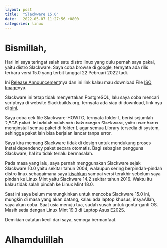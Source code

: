 ```yaml
---
layout: post
title:  "Slackware 15.0"
date:   2022-05-07 11:27:56 +0800
categories: linux
---
```


# Bismillah,

Hari ini saya teringat salah satu distro linux yang dulu pernah saya pakai, yaitu
distro Slackware. Saya coba browse di google, ternyata ada rilis terbaru versi 15.0
yang terbit tanggal 22 Pebruari 2022 tadi.

Ini [Release Announcement](http://www.slackware.com/announce/15.0.php)nya dan ini link kalau mau download File
[ISO Image](https://mirrors.slackware.com/slackware/slackware-iso/slackware64-15.0-iso/)nya.

Slackware ini tetap tidak menyertakan PostgreSQL, lalu saya coba mencari scriptnya di website
Slackbuilds.org, ternyata ada siap di download, link nya di 
[sini](https://slackbuilds.org/repository/15.0/system/postgresql/).

Saya coba cek file Slackware-HOWTO, ternyata folder L berisi sejumlah 2,5GB paket. Ini adalah
salah satu kekurangan Slackware, yaitu user harus menginstall semua paket di folder L agar
semua Library tersedia di system, sehingga paket lain bisa berjalan lancar tanpa error. 

Saya kira memang Slackware tidak di design untuk mendukung proses instal dependency paket secara otomatis.
Bagi sebagian pengguna Slackware, hal itu tidak terlalu bermasalah.

Pada masa yang lalu, saya pernah menggunakan Slackware sejak Slackware 10.0 yaitu sekitar tahun 2004, walaupun 
sering berpindah-pindah distro linux sebagaimana saya 
[kisahkan](https://www.muntaza.id/linux/2010/01/13/pengalaman-linux.html) sampai
versi terakhir sebelum saya pindah ke Linux Mint yaitu Slackware 14.2 sekitar tahun 2016. Waktu itu kalau tidak salah
pindah ke Linux Mint 18.0. 

Saat ini saya belum memungkinkan untuk mencoba Slackware 15.0 ini, mungkin di masa yang akan datang,
kalau ada laptop khusus, insyaAllah, saya akan coba. Saat usia menuju tua, sudah susah untuk gonta-ganti OS. 
Masih setia dengan
Linux Mint 19.3 di Laptop Asus E202S.

Demikian catatan kecil dari saya, semoga bermanfaat.

# Alhamdulillah
